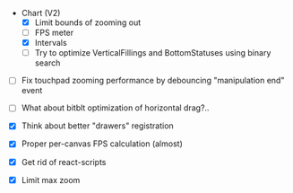 - Chart (V2)
  - [x] Limit bounds of zooming out
  - [ ] FPS meter
  - [x] Intervals
  - [ ] Try to optimize VerticalFillings and BottomStatuses using binary search

- [ ] Fix touchpad zooming performance by debouncing "manipulation end" event
- [ ] What about bitblt optimization of horizontal drag?..

- [x] Think about better "drawers" registration
- [x] Proper per-canvas FPS calculation (almost)
- [x] Get rid of react-scripts
- [x] Limit max zoom
